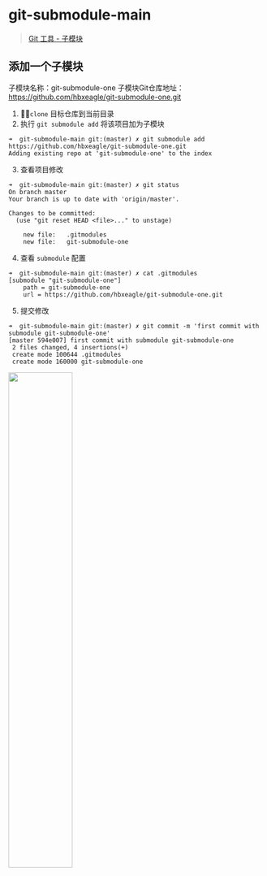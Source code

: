 # git-submodule-main

> [Git 工具 - 子模块](https://git-scm.com/book/zh/v1/Git-%E5%B7%A5%E5%85%B7-%E5%AD%90%E6%A8%A1%E5%9D%97)

## 添加一个子模块

子模块名称：git-submodule-one
子模块Git仓库地址：https://github.com/hbxeagle/git-submodule-one.git

1. `clone` 目标仓库到当前目录
2. 执行 `git submodule add` 将该项目加为子模块
```shell
➜  git-submodule-main git:(master) ✗ git submodule add https://github.com/hbxeagle/git-submodule-one.git
Adding existing repo at 'git-submodule-one' to the index
```
3. 查看项目修改
```shell
➜  git-submodule-main git:(master) ✗ git status
On branch master
Your branch is up to date with 'origin/master'.

Changes to be committed:
  (use "git reset HEAD <file>..." to unstage)

	new file:   .gitmodules
	new file:   git-submodule-one
```
4. 查看 `submodule` 配置
```shell
➜  git-submodule-main git:(master) ✗ cat .gitmodules
[submodule "git-submodule-one"]
	path = git-submodule-one
	url = https://github.com/hbxeagle/git-submodule-one.git
```
5. 提交修改
```shell
➜  git-submodule-main git:(master) ✗ git commit -m 'first commit with submodule git-submodule-one'
[master 594e007] first commit with submodule git-submodule-one
 2 files changed, 4 insertions(+)
 create mode 100644 .gitmodules
 create mode 160000 git-submodule-one
```

<image src="./images/git-submodule.png" width="50%" height="50%"/>